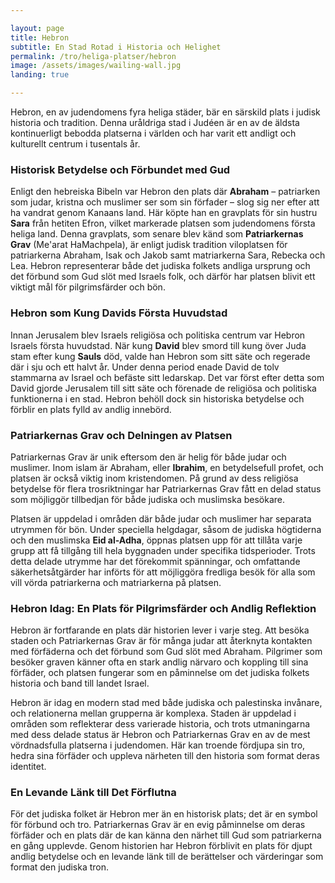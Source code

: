 ```yaml
---

layout: page  
title: Hebron  
subtitle: En Stad Rotad i Historia och Helighet  
permalink: /tro/heliga-platser/hebron  
image: /assets/images/wailing-wall.jpg  
landing: true  

---
```


Hebron, en av judendomens fyra heliga städer, bär en särskild plats i judisk historia och tradition. Denna uråldriga stad i Judéen är en av de äldsta kontinuerligt bebodda platserna i världen och har varit ett andligt och kulturellt centrum i tusentals år.

### Historisk Betydelse och Förbundet med Gud

Enligt den hebreiska Bibeln var Hebron den plats där **Abraham** – patriarken som judar, kristna och muslimer ser som sin förfader – slog sig ner efter att ha vandrat genom Kanaans land. Här köpte han en gravplats för sin hustru **Sara** från hetiten Efron, vilket markerade platsen som judendomens första heliga land. Denna gravplats, som senare blev känd som **Patriarkernas Grav** (Me'arat HaMachpela), är enligt judisk tradition viloplatsen för patriarkerna Abraham, Isak och Jakob samt matriarkerna Sara, Rebecka och Lea. Hebron representerar både det judiska folkets andliga ursprung och det förbund som Gud slöt med Israels folk, och därför har platsen blivit ett viktigt mål för pilgrimsfärder och bön.

### Hebron som Kung Davids Första Huvudstad

Innan Jerusalem blev Israels religiösa och politiska centrum var Hebron Israels första huvudstad. När kung **David** blev smord till kung över Juda stam efter kung **Sauls** död, valde han Hebron som sitt säte och regerade där i sju och ett halvt år. Under denna period enade David de tolv stammarna av Israel och befäste sitt ledarskap. Det var först efter detta som David gjorde Jerusalem till sitt säte och förenade de religiösa och politiska funktionerna i en stad. Hebron behöll dock sin historiska betydelse och förblir en plats fylld av andlig innebörd.

### Patriarkernas Grav och Delningen av Platsen

Patriarkernas Grav är unik eftersom den är helig för både judar och muslimer. Inom islam är Abraham, eller **Ibrahim**, en betydelsefull profet, och platsen är också viktig inom kristendomen. På grund av dess religiösa betydelse för flera trosriktningar har Patriarkernas Grav fått en delad status som möjliggör tillbedjan för både judiska och muslimska besökare.

Platsen är uppdelad i områden där både judar och muslimer har separata utrymmen för bön. Under speciella helgdagar, såsom de judiska högtiderna och den muslimska **Eid al-Adha**, öppnas platsen upp för att tillåta varje grupp att få tillgång till hela byggnaden under specifika tidsperioder. Trots detta delade utrymme har det förekommit spänningar, och omfattande säkerhetsåtgärder har införts för att möjliggöra fredliga besök för alla som vill vörda patriarkerna och matriarkerna på platsen.

### Hebron Idag: En Plats för Pilgrimsfärder och Andlig Reflektion

Hebron är fortfarande en plats där historien lever i varje steg. Att besöka staden och Patriarkernas Grav är för många judar att återknyta kontakten med förfäderna och det förbund som Gud slöt med Abraham. Pilgrimer som besöker graven känner ofta en stark andlig närvaro och koppling till sina förfäder, och platsen fungerar som en påminnelse om det judiska folkets historia och band till landet Israel.

Hebron är idag en modern stad med både judiska och palestinska invånare, och relationerna mellan grupperna är komplexa. Staden är uppdelad i områden som reflekterar dess varierade historia, och trots utmaningarna med dess delade status är Hebron och Patriarkernas Grav en av de mest vördnadsfulla platserna i judendomen. Här kan troende fördjupa sin tro, hedra sina förfäder och uppleva närheten till den historia som format deras identitet.

### En Levande Länk till Det Förflutna

För det judiska folket är Hebron mer än en historisk plats; det är en symbol för förbund och tro. Patriarkernas Grav är en evig påminnelse om deras förfäder och en plats där de kan känna den närhet till Gud som patriarkerna en gång upplevde. Genom historien har Hebron förblivit en plats för djupt andlig betydelse och en levande länk till de berättelser och värderingar som format den judiska tron.
